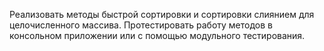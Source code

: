 
Реализовать методы быстрой сортировки и  сортировки слиянием для целочисленного массива.
Протестировать работу методов в консольном приложении или с помощью модульного тестирования. 
